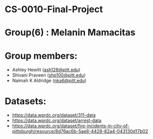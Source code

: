 # CS-0010-Final-Project

# Group(6) : Melanin Mamacitas

# Group members:
* Ashley Hewitt (ash128@pitt.edu)
* Shivani Praveen (shp100@pitt.edu)
* Naimah K Aldridge (nka6@pitt.edu)

# Datasets:
* https://data.wprdc.org/dataset/311-data
* https://data.wprdc.org/dataset/arrest-data
* https://data.wprdc.org/dataset/fire-incidents-in-city-of-pittsburgh/resource/8d76ac6b-5ae8-4428-82a4-043130d17b02

